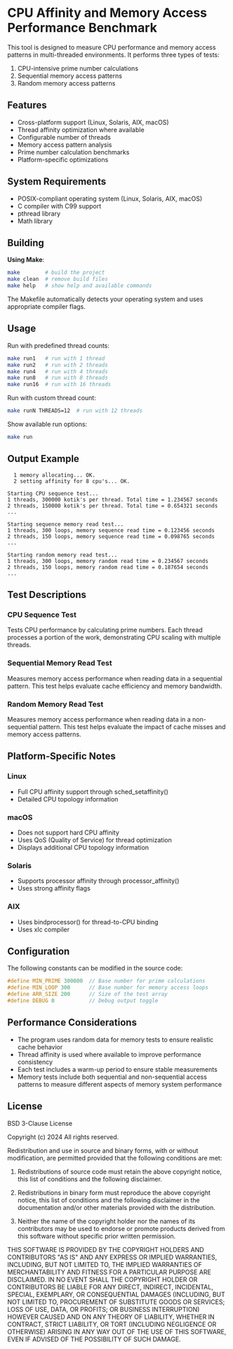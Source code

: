 # CPU Affinity and Memory Access Performance Benchmark

This tool is designed to measure CPU performance and memory access patterns in multi-threaded environments. It performs three types of tests:
1. CPU-intensive prime number calculations
2. Sequential memory access patterns
3. Random memory access patterns

## Features

- Cross-platform support (Linux, Solaris, AIX, macOS)
- Thread affinity optimization where available
- Configurable number of threads
- Memory access pattern analysis
- Prime number calculation benchmarks
- Platform-specific optimizations

## System Requirements

- POSIX-compliant operating system (Linux, Solaris, AIX, macOS)
- C compiler with C99 support
- pthread library
- Math library

## Building

**Using Make**:
```bash
make        # build the project
make clean  # remove build files
make help   # show help and available commands
```

The Makefile automatically detects your operating system and uses appropriate compiler flags.

## Usage

Run with predefined thread counts:
```bash
make run1   # run with 1 thread
make run2   # run with 2 threads
make run4   # run with 4 threads
make run8   # run with 8 threads
make run16  # run with 16 threads
```

Run with custom thread count:
```bash
make runN THREADS=12  # run with 12 threads
```

Show available run options:
```bash
make run
```

## Output Example

```
  1 memory allocating... OK.
  2 setting affinity for 8 cpu's... OK.

Starting CPU sequence test...
1 threads, 300000 kotik's per thread. Total time = 1.234567 seconds
2 threads, 150000 kotik's per thread. Total time = 0.654321 seconds
...

Starting sequence memory read test...
1 threads, 300 loops, memory sequence read time = 0.123456 seconds
2 threads, 150 loops, memory sequence read time = 0.098765 seconds
...

Starting random memory read test...
1 threads, 300 loops, memory random read time = 0.234567 seconds
2 threads, 150 loops, memory random read time = 0.187654 seconds
...
```

## Test Descriptions

### CPU Sequence Test
Tests CPU performance by calculating prime numbers. Each thread processes a portion of the work, demonstrating CPU scaling with multiple threads.

### Sequential Memory Read Test
Measures memory access performance when reading data in a sequential pattern. This test helps evaluate cache efficiency and memory bandwidth.

### Random Memory Read Test
Measures memory access performance when reading data in a non-sequential pattern. This test helps evaluate the impact of cache misses and memory access patterns.

## Platform-Specific Notes

### Linux
- Full CPU affinity support through sched_setaffinity()
- Detailed CPU topology information

### macOS
- Does not support hard CPU affinity
- Uses QoS (Quality of Service) for thread optimization
- Displays additional CPU topology information

### Solaris
- Supports processor affinity through processor_affinity()
- Uses strong affinity flags

### AIX
- Uses bindprocessor() for thread-to-CPU binding
- Uses xlc compiler

## Configuration

The following constants can be modified in the source code:
```c
#define MIN_PRIME 300000  // Base number for prime calculations
#define MIN_LOOP 300      // Base number for memory access loops
#define ARR_SIZE 200      // Size of the test array
#define DEBUG 0           // Debug output toggle
```

## Performance Considerations

- The program uses random data for memory tests to ensure realistic cache behavior
- Thread affinity is used where available to improve performance consistency
- Each test includes a warm-up period to ensure stable measurements
- Memory tests include both sequential and non-sequential access patterns to measure different aspects of memory system performance

## License

BSD 3-Clause License

Copyright (c) 2024 
All rights reserved.

Redistribution and use in source and binary forms, with or without
modification, are permitted provided that the following conditions are met:

1. Redistributions of source code must retain the above copyright notice, this
   list of conditions and the following disclaimer.

2. Redistributions in binary form must reproduce the above copyright notice,
   this list of conditions and the following disclaimer in the documentation
   and/or other materials provided with the distribution.

3. Neither the name of the copyright holder nor the names of its
   contributors may be used to endorse or promote products derived from
   this software without specific prior written permission.

THIS SOFTWARE IS PROVIDED BY THE COPYRIGHT HOLDERS AND CONTRIBUTORS "AS IS"
AND ANY EXPRESS OR IMPLIED WARRANTIES, INCLUDING, BUT NOT LIMITED TO, THE
IMPLIED WARRANTIES OF MERCHANTABILITY AND FITNESS FOR A PARTICULAR PURPOSE ARE
DISCLAIMED. IN NO EVENT SHALL THE COPYRIGHT HOLDER OR CONTRIBUTORS BE LIABLE
FOR ANY DIRECT, INDIRECT, INCIDENTAL, SPECIAL, EXEMPLARY, OR CONSEQUENTIAL
DAMAGES (INCLUDING, BUT NOT LIMITED TO, PROCUREMENT OF SUBSTITUTE GOODS OR
SERVICES; LOSS OF USE, DATA, OR PROFITS; OR BUSINESS INTERRUPTION) HOWEVER
CAUSED AND ON ANY THEORY OF LIABILITY, WHETHER IN CONTRACT, STRICT LIABILITY,
OR TORT (INCLUDING NEGLIGENCE OR OTHERWISE) ARISING IN ANY WAY OUT OF THE USE
OF THIS SOFTWARE, EVEN IF ADVISED OF THE POSSIBILITY OF SUCH DAMAGE.
